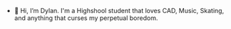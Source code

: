 - 👋 Hi, I’m Dylan. I'm a Highshool student that loves CAD, Music, Skating, and anything that curses my perpetual boredom.  

<!---
DylnHnlyOIY/DylnHnlyOIY is a ✨ special ✨ repository because its `README.md` (this file) appears on your GitHub profile.
You can click the Preview link to take a look at your changes.
--->
